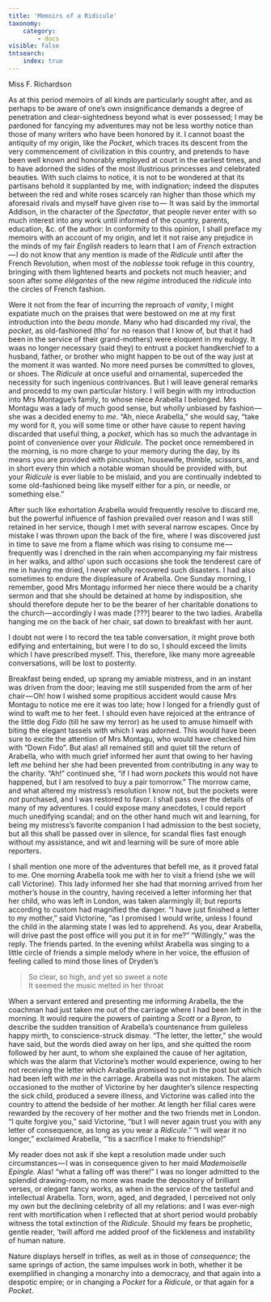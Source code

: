 ```yaml
---
title: 'Memoirs of a Ridicule'
taxonomy:
    category:
        - docs
visible: false
tntsearch:
    index: true
---
```


<div class="author">Miss F. Richardson</div>

As at this period memoirs of all kinds are particularly sought after, and as perhaps to be aware of one’s own insignificance demands a degree of penetration and clear-sightedness beyond what is ever possessed; I may be pardoned for fancying my adventures may not be less worthy notice than those of many writers who have been honored by it. I cannot boast the antiquity of my origin, like the *Pocket*, which traces its descent from the very commencement of civilization in this country, and pretends to have been well known and honorably employed at court in the earliest times, and to have adorned the sides of the most illustrious princesses and celebrated beauties. With such claims to notice, it is not to be wondered at that its partisans behold it supplanted by me, with indignation; indeed the disputes between the red and white roses scarcely ran higher than those which my aforesaid rivals and myself have given rise to —  It was said by the immortal Addison, in the character of the *Spectator*, that people never enter with so much interest into any work until informed of the country, parents, education, &c. of the author: In conformity to this opinion, I shall preface my memoirs with an account of my origin, and let it not raise any prejudice in the minds of my fair *English* readers to learn that I am of *French* extraction — I do not know that any mention is made of the *Ridicule* until after the French Revolution, when most of the *noblesse* took refuge in this country, bringing with them lightened hearts and pockets not much heavier; and soon after some *élégantes* of the new *régime* introduced the *ridicule* into the circles of French fashion.  

Were it not from the fear of incurring the reproach of *vanity*, I might expatiate much on the praises that were bestowed on me at my first introduction into the *beau monde*. Many who had discarded my rival, the *pocket*, as old-fashioned (tho’ for no reason that I know of, but that it had been in the service of their grand-mothers) were eloquent in my eulogy. It waas no longer necessary (said they) to entrust a pocket handkerchief to a husband, father, or brother who might happen to be out of the way just at the moment it was wanted. No more need purses be committed to gloves, or shoes. The *Ridicule* at once useful and ornamental, superceded the necessity for such ingenious contrivances. But I will leave general remarks and procedd to my own particular history. I will begin with my introduction into Mrs Montague’s family, to whose niece Arabella I belonged. Mrs Montagu was a lady of much good sense, but wholly unbiased by fashion — she was a decided enemy to *me*. “Ah, niece Arabella,” she would say, “take my word for it, you will some time or other have cause to repent having discarded that useful thing, a *pocket*, which has so much the advantage in point of convenience over your *Ridicule*. The pocket once remembered in the morning, is no more charge to your memory during the day, by its means you are provided with pincushion, housewife, thimble, scissors, and in short every thin which a notable woman should be provided with, but your *Ridicule* is ever liable to be mislaid, and you are continually indebted to some old-fashioned being like myself either for a pin, or needle, or something else.”  

After such like exhortation Arabella would frequently resolve to discard me, but the powerful influence of fashion prevailed over reason and I was still retained in her service, though I met with several narrow escapes. Once by mistake I was thrown upon the back of the fire, where I was discovered just in time to save me from a flame which was rising to consume me — frequently was I drenched in the rain when accompanying my fair mistress in her walks, and altho’ upon such occasions she took the tenderest care of me in having me dried, I never wholly recovered such disasters. I had also sometimes to endure the displeasure of Arabella. One Sunday morning, I remember, good Mrs Montagu informed her niece there would be a charity sermon and that she should be detained at home by indisposition, she should therefore depute her to be the bearer of her charitable donations to the church — accordingly I was made [???] bearer to the two ladies. Arabella hanging me on the back of her chair, sat down to breakfast with her aunt.

I doubt not were I to record the tea table conversation, it might prove both edifying and entertaining, but were I to do so, I should exceed the limits which I have prescribed myself. This, therefore, like many more agreeable conversations, will be lost to posterity.

Breakfast being ended, up sprang my amiable mistress, and in an instant was driven from the door; leaving me still suspended from the arm of her chair — Oh! how I wished some propitious accident would cause Mrs Montagu to notice me ere it was too late; how I longed for a friendly gust of wind to waft me to her feet. I should even have rejoiced at the entrance of the little dog *Fido* (till he saw my terror) as he used to amuse himself with biting the elegant tassels with which I was adorned. This would have been sure to excite the attention of Mrs Montagu, who would have checked him with “Down Fido”. But alas! all remained still and quiet till the return of Arabella, who with much grief informed her aunt that owing to her having left *me* behind her she had been prevented from contributing in any way to the charity. “Ah!” continued she, “if I had worn *pockets* this would not have happened, but I am resolved to buy a pair tomorrow.” The morrow came, and what altered my mistress’s resolution I know not, but the pockets were *not* purchased, and I was restored to favor. I shall pass over the details of many of my adventures. I could expose many anecdotes, I could report much unedifying scandal; and on the other hand much wit and learning, for being my mistress’s favorite companion I had admission to the best society, but all this shall be passed over in silence, for scandal flies fast enough without my assistance, and wit and learning will be sure of more able reporters.  

I shall mention one more of the adventures that befell me, as it proved fatal to me. One morning Arabella took me with her to visit a friend (she we will call Victorine). This lady informed her she had that morning arrived from her mother’s house in the country, having received a letter informing her that her child, who was left in London, was taken alarmingly ill; but reports according to custom had magnified the danger. “I have just finished a letter to my mother,” said Victorine, “as I promised I would write, unless I found the child in the alarming state I was led to apprehend. As you, dear Arabella, will drive past the post office will you put it in for me?” “Willingly,” was the reply. The friends parted. In the evening whilst Arabella was singing to a little circle of friends a simple melody where in her voice, the effusion of feeling called to mind those lines of Dryden’s

> So clear, so high, and yet so sweet a note  
> It seemed the music melted in her throat  

When a servant entered and presenting me informing Arabella, the the coachman had just taken me out of the carriage where I had been left in the morning. It would require the powers of painting a *Scott* or a *Byron*, to describe the sudden transition of Arabella’s countenance from guileless happy mirth, to conscience-struck dismay. “The letter, the letter,” she would have said, but the words died away on her lips, and she quitted the room followed by her aunt, to whom she explained the cause of her agitation, which was the alarm that Victorine’s mother would experience, owing to her not receiving the letter which Arabella promised to put in the post but which had been left with *me* in the carriage. Arabella was not mistaken. The alarm occasioned to the mother of Victorine by her daughter’s silence respecting the sick child, produced a severe illness, and Victorine was called into the country to attend the bedside of her mother. At length her filial cares were rewarded by the recovery of her mother and the two friends met in London. “I quite forgive you,” said Victorine, “but I will never again trust you with any letter of consequence, as long as you wear a *Ridicule*.” “I will wear it no longer,” exclaimed Arabella, “’tis a sacrifice I make to friendship!”  

My reader does not ask if she kept a resolution made under such circumstances — I was in consequence given to her maid *Mademoiselle Epingle*. Alas! “what a falling off was there!” I was no longer admitted to the splendid drawing-room, no more was made the depository of brilliant verses, or elegant fancy works, as when in the service of the tasteful and intellectual Arabella. Torn, worn, aged, and degraded, I perceived not only my *own* but the declining celebrity of all my relations: and I was ever-nigh rent with mortification when I reflected that at short period would probably witness the total extinction of the *Ridicule*. Should my fears be prophetic, gentle reader, ’twill afford me added proof of the fickleness and instability of human nature.

Nature displays herself in trifles, as well as in those of *consequence*; the same springs of action, the same impulses work in both, whether it be exemplified in changing a monarchy into a democracy, and that again into a despotic empire; or in changing a *Pocket* for a *Ridicule*, or that again for a *Pocket*.